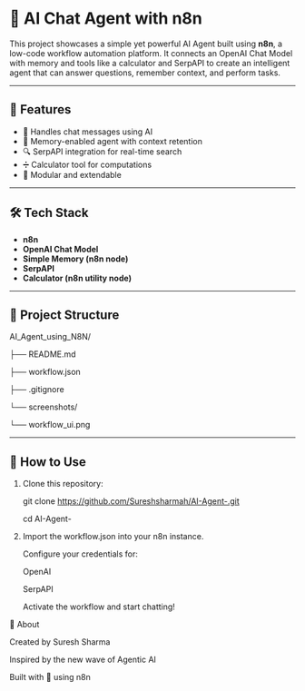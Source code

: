 # 🤖 AI Chat Agent with n8n

This project showcases a simple yet powerful AI Agent built using **n8n**, a low-code workflow automation platform. It connects an OpenAI Chat Model with memory and tools like a calculator and SerpAPI to create an intelligent agent that can answer questions, remember context, and perform tasks.

---

## 🚀 Features

- 💬 Handles chat messages using AI
- 🧠 Memory-enabled agent with context retention
- 🔍 SerpAPI integration for real-time search
- ➗ Calculator tool for computations
- 🔧 Modular and extendable


---

## 🛠 Tech Stack

- **n8n**
- **OpenAI Chat Model**
- **Simple Memory (n8n node)**
- **SerpAPI**
- **Calculator (n8n utility node)**

---

## 📂 Project Structure

AI_Agent_using_N8N/

├── README.md

├── workflow.json 

├── .gitignore

└── screenshots/

└── workflow_ui.png

---

## 🔁 How to Use

1. Clone this repository:

   git clone https://github.com/Sureshsharmah/AI-Agent-.git

   cd AI-Agent-

2. Import the workflow.json into your n8n instance.

   Configure your credentials for:

   OpenAI

   SerpAPI

   Activate the workflow and start chatting!


🧠 About

   Created by Suresh Sharma

   Inspired by the new wave of Agentic AI

   Built with 💖 using n8n
